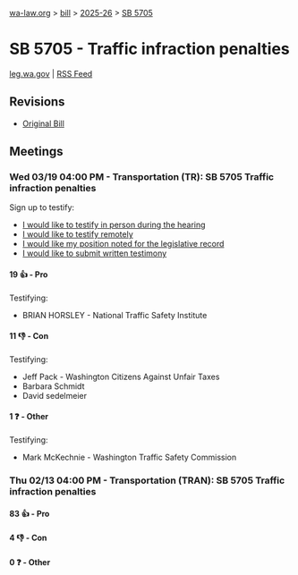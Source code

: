 [wa-law.org](/) > [bill](/bill/) > [2025-26](/bill/2025-26/) > [SB 5705](/bill/2025-26/sb/5705/)

# SB 5705 - Traffic infraction penalties
[leg.wa.gov](https://app.leg.wa.gov/billsummary?BillNumber=5705&Year=2025&Initiative=false) | [RSS Feed](./rss.xml)

## Revisions
* [Original Bill](1/)

## Meetings
### Wed 03/19 04:00 PM - Transportation (TR): SB 5705 Traffic infraction penalties
Sign up to testify:
* [I would like to testify in person during the hearing](https://app.leg.wa.gov/csi/Testifier/Add?chamber=House&mId=33028&aId=165709&caId=26546&tId=1)
* [I would like to testify remotely](https://app.leg.wa.gov/csi/Testifier/Add?chamber=House&mId=33028&aId=165709&caId=26546&tId=2)
* [I would like my position noted for the legislative record](https://app.leg.wa.gov/csi/Testifier/Add?chamber=House&mId=33028&aId=165709&caId=26546&tId=3)
* [I would like to submit written testimony](https://app.leg.wa.gov/csi/Testifier/Add?chamber=House&mId=33028&aId=165709&caId=26546&tId=4)

#### 19 👍 - Pro
Testifying:
* BRIAN HORSLEY - National Traffic Safety Institute

#### 11 👎 - Con
Testifying:
* Jeff Pack - Washington Citizens Against Unfair Taxes
* Barbara Schmidt
* David sedelmeier

#### 1 ❓ - Other
Testifying:
* Mark McKechnie - Washington Traffic Safety Commission

### Thu 02/13 04:00 PM - Transportation (TRAN): SB 5705 Traffic infraction penalties
#### 83 👍 - Pro

#### 4 👎 - Con

#### 0 ❓ - Other
